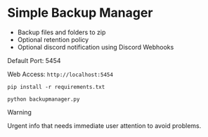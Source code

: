 # Simple Backup Manager

* Backup files and folders to zip
* Optional retention policy
* Optional discord notification using Discord Webhooks

Default Port: 5454

Web Access: `http://localhost:5454`

```
pip install -r requirements.txt

python backupmanager.py
```
> [!WARNING]
> Urgent info that needs immediate user attention to avoid problems.
